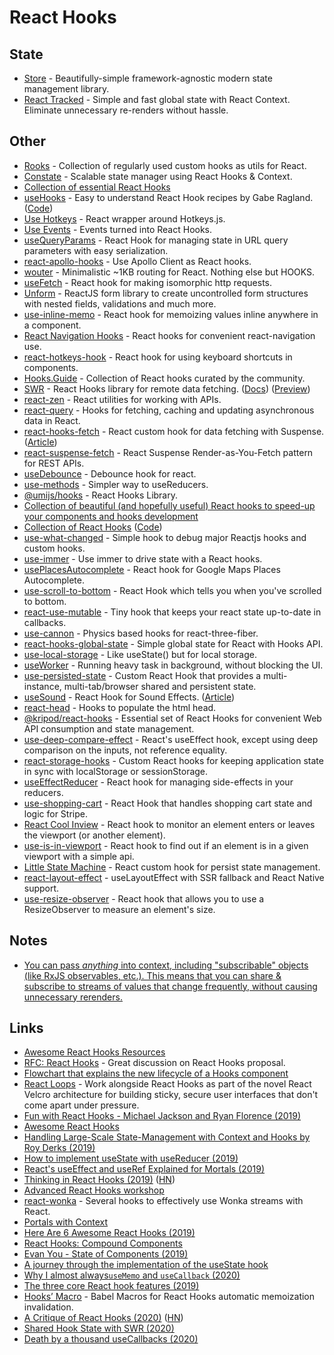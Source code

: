 # React Hooks

## State

* [Store](https://github.com/fabiospampinato/store) - Beautifully-simple framework-agnostic modern state management library.
* [React Tracked](https://github.com/dai-shi/react-tracked) - Simple and fast global state with React Context. Eliminate unnecessary re-renders without hassle.

## Other

* [Rooks](https://github.com/imbhargav5/rooks) - Collection of regularly used custom hooks as utils for React.
* [Constate](https://github.com/diegohaz/constate) - Scalable state manager using React Hooks & Context.
* [Collection of essential React Hooks](https://github.com/streamich/react-use)
* [useHooks](https://usehooks.com/) - Easy to understand React Hook recipes by Gabe Ragland. \([Code](https://github.com/gragland/usehooks)\)
* [Use Hotkeys](https://github.com/sandiiarov/use-hotkeys) - React wrapper around Hotkeys.js.
* [Use Events](https://github.com/sandiiarov/use-events) - Events turned into React Hooks.
* [useQueryParams](https://github.com/pbeshai/use-query-params) - React Hook for managing state in URL query parameters with easy serialization.
* [react-apollo-hooks](https://github.com/trojanowski/react-apollo-hooks) - Use Apollo Client as React hooks.
* [wouter](https://github.com/molefrog/wouter) - Minimalistic ~1KB routing for React. Nothing else but HOOKS.
* [useFetch](https://github.com/alex-cory/use-http) - React hook for making isomorphic http requests.
* [Unform](https://github.com/Rocketseat/unform) - ReactJS form library to create uncontrolled form structures with nested fields, validations and much more.
* [use-inline-memo](https://github.com/andywer/use-inline-memo) - React hook for memoizing values inline anywhere in a component.
* [React Navigation Hooks](https://github.com/react-navigation/hooks) - React hooks for convenient react-navigation use.
* [react-hotkeys-hook](https://github.com/JohannesKlauss/react-hotkeys-hook) - React hook for using keyboard shortcuts in components.
* [Hooks.Guide](https://github.com/Raathigesh/hooks.guide) - Collection of React hooks curated by the community.
* [SWR](https://github.com/zeit/swr) - React Hooks library for remote data fetching. \([Docs](https://swr.now.sh/)\) \([Preview](https://codehike.org/demo/swr)\)
* [react-zen](https://github.com/jamesknelson/react-zen) - React utilities for working with APIs.
* [react-query](https://github.com/tannerlinsley/react-query) - Hooks for fetching, caching and updating asynchronous data in React.
* [react-hooks-fetch](https://github.com/dai-shi/react-hooks-fetch) - React custom hook for data fetching with Suspense. \([Article](https://blog.axlight.com/posts/developing-a-react-library-for-suspense-for-data-fetching-in-concurrent-mode/)\)
* [react-suspense-fetch](https://github.com/dai-shi/react-suspense-fetch) - React Suspense Render-as-You-Fetch pattern for REST APIs.
* [useDebounce](https://github.com/xnimorz/use-debounce) - Debounce hook for react.
* [use-methods](https://github.com/pelotom/use-methods) - Simpler way to useReducers.
* [@umijs/hooks](https://github.com/umijs/hooks) - React Hooks Library.
* [Collection of beautiful \(and hopefully useful\) React hooks to speed-up your components and hooks development](https://github.com/antonioru/beautiful-react-hooks)
* [Collection of React Hooks](https://nikgraf.github.io/react-hooks/) \([Code](https://github.com/nikgraf/react-hooks)\)
* [use-what-changed](https://github.com/simbathesailor/use-what-changed) - Simple hook to debug major Reactjs hooks and custom hooks.
* [use-immer](https://github.com/immerjs/use-immer) - Use immer to drive state with a React hooks.
* [usePlacesAutocomplete](https://github.com/wellyshen/use-places-autocomplete) - React hook for Google Maps Places Autocomplete.
* [use-scroll-to-bottom](https://github.com/tudorgergely/use-scroll-to-bottom) - React Hook which tells you when you've scrolled to bottom.
* [react-use-mutable](https://github.com/Marik-D/react-use-mutable) - Tiny hook that keeps your react state up-to-date in callbacks.
* [use-cannon](https://github.com/react-spring/use-cannon) - Physics based hooks for react-three-fiber.
* [react-hooks-global-state](https://github.com/dai-shi/react-hooks-global-state) - Simple global state for React with Hooks API.
* [use-local-storage](https://github.com/astoilkov/use-local-storage-state) - Like useState\(\) but for local storage.
* [useWorker](https://github.com/alewin/useWorker) - Running heavy task in background, without blocking the UI.
* [use-persisted-state](https://github.com/donavon/use-persisted-state) - Custom React Hook that provides a multi-instance, multi-tab/browser shared and persistent state.
* [useSound](https://github.com/joshwcomeau/use-sound) - React Hook for Sound Effects. \([Article](https://joshwcomeau.com/react/announcing-use-sound-react-hook/)\)
* [react-head](https://github.com/JoviDeCroock/react-head) - Hooks to populate the html head.
* [@kripod/react-hooks](https://github.com/kripod/react-hooks) - Essential set of React Hooks for convenient Web API consumption and state management.
* [use-deep-compare-effect](https://github.com/kentcdodds/use-deep-compare-effect) - React's useEffect hook, except using deep comparison on the inputs, not reference equality.
* [react-storage-hooks](https://github.com/soyguijarro/react-storage-hooks) - Custom React hooks for keeping application state in sync with localStorage or sessionStorage.
* [useEffectReducer](https://github.com/davidkpiano/useEffectReducer) - React hook for managing side-effects in your reducers.
* [use-shopping-cart](https://github.com/dayhaysoos/use-shopping-cart) - React Hook that handles shopping cart state and logic for Stripe.
* [React Cool Inview](https://github.com/wellyshen/react-cool-inview) - React hook to monitor an element enters or leaves the viewport \(or another element\).
* [use-is-in-viewport](https://github.com/zeusdeux/use-is-in-viewport) - React hook to find out if an element is in a given viewport with a simple api.
* [Little State Machine](https://github.com/bluebill1049/little-state-machine) - React custom hook for persist state management.
* [react-layout-effect](https://github.com/alloc/react-layout-effect) - useLayoutEffect with SSR fallback and React Native support.
* [use-resize-observer](https://github.com/ZeeCoder/use-resize-observer) - React hook that allows you to use a ResizeObserver to measure an element's size.

## Notes

* [You can pass _anything_ into context, including "subscribable" objects \(like RxJS observables, etc.\). This means that you can share & subscribe to streams of values that change frequently, without causing unnecessary rerenders.](https://twitter.com/DavidKPiano/status/1228700861024604160)

## Links

* [Awesome React Hooks Resources](https://github.com/rehooks/awesome-react-hooks)
* [RFC: React Hooks](https://github.com/reactjs/rfcs/pull/68#issuecomment-439314884) - Great discussion on React Hooks proposal.
* [Flowchart that explains the new lifecycle of a Hooks component](https://github.com/donavon/hook-flow)
* [React Loops](https://github.com/leebyron/react-loops) - Work alongside React Hooks as part of the novel React Velcro architecture for building sticky, secure user interfaces that don't come apart under pressure.
* [Fun with React Hooks - Michael Jackson and Ryan Florence \(2019\)](https://www.youtube.com/watch?v=1jWS7cCuUXw)
* [Awesome React Hooks](https://github.com/glauberfc/awesome-react-hooks)
* [Handling Large-Scale State-Management with Context and Hooks by Roy Derks \(2019\)](https://www.youtube.com/watch?v=GxjDRjpoMJg)
* [How to implement useState with useReducer \(2019\)](https://kentcdodds.com/blog/how-to-implement-usestate-with-usereducer)
* [React's useEffect and useRef Explained for Mortals \(2019\)](https://leewarrick.com/blog/react-use-effect-explained/)
* [Thinking in React Hooks \(2019\)](https://wattenberger.com/blog/react-hooks) \([HN](https://news.ycombinator.com/item?id=21772038)\)
* [Advanced React Hooks workshop](https://github.com/kentcdodds/advanced-react-hooks)
* [react-wonka](https://github.com/kitten/react-wonka) - Several hooks to effectively use Wonka streams with React.
* [Portals with Context](https://reacttraining.com/blog/portals-with-context/)
* [Here Are 6 Awesome React Hooks \(2019\)](https://medium.com/@indreklasn/here-are-6-awesome-react-hooks-2ff0c0b35218)
* [React Hooks: Compound Components](https://kentcdodds.com/blog/compound-components-with-react-hooks)
* [Evan You - State of Components \(2019\)](https://www.dotconferences.com/2019/12/evan-you-state-of-components)
* [A journey through the implementation of the useState hook](https://www.newline.co/@CarlMungazi/a-journey-through-the-usestate-hook--a4983397)
* [Why I almost always`useMemo` and `useCallback` \(2020\)](https://dev.to/andyrichardsonn/why-i-almost-always-usememo-and-usecallback-4776)
* [The three core React hook features \(2019\)](https://bypaulshen.com/posts/react-hooks-core-api)
* [Hooks’ Macro](https://github.com/yuchi/hooks.macro) - Babel Macros for React Hooks automatic memoization invalidation.
* [A Critique of React Hooks \(2020\)](https://dillonshook.com/a-critique-of-react-hooks/) \([HN](https://news.ycombinator.com/item?id=22995928)\)
* [Shared Hook State with SWR \(2020\)](https://paco.im/blog/shared-hook-state-with-swr)
* [Death by a thousand useCallbacks \(2020\)](https://royi-codes.now.sh/thousand-usecallbacks/)

